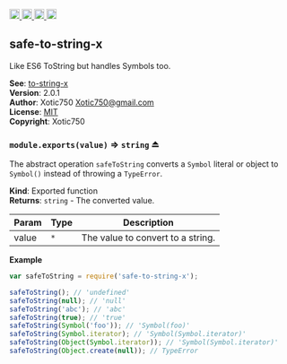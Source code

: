 <a href="https://travis-ci.org/Xotic750/safe-to-string-x"
   title="Travis status">
<img
   src="https://travis-ci.org/Xotic750/safe-to-string-x.svg?branch=master"
   alt="Travis status" height="18"/>
</a>
<a href="https://david-dm.org/Xotic750/safe-to-string-x"
   title="Dependency status">
<img src="https://david-dm.org/Xotic750/safe-to-string-x.svg"
   alt="Dependency status" height="18"/>
</a>
<a href="https://david-dm.org/Xotic750/safe-to-string-x#info=devDependencies"
   title="devDependency status">
<img src="https://david-dm.org/Xotic750/safe-to-string-x/dev-status.svg"
   alt="devDependency status" height="18"/>
</a>
<a href="https://badge.fury.io/js/safe-to-string-x" title="npm version">
<img src="https://badge.fury.io/js/safe-to-string-x.svg"
   alt="npm version" height="18"/>
</a>
<a name="module_safe-to-string-x"></a>

## safe-to-string-x
Like ES6 ToString but handles Symbols too.

**See**: [to-string-x](https://github.com/Xotic750/to-string-x)  
**Version**: 2.0.1  
**Author**: Xotic750 <Xotic750@gmail.com>  
**License**: [MIT](&lt;https://opensource.org/licenses/MIT&gt;)  
**Copyright**: Xotic750  
<a name="exp_module_safe-to-string-x--module.exports"></a>

### `module.exports(value)` ⇒ <code>string</code> ⏏
The abstract operation `safeToString` converts a `Symbol` literal or
object to `Symbol()` instead of throwing a `TypeError`.

**Kind**: Exported function  
**Returns**: <code>string</code> - The converted value.  

| Param | Type | Description |
| --- | --- | --- |
| value | <code>\*</code> | The value to convert to a string. |

**Example**  
```js
var safeToString = require('safe-to-string-x');

safeToString(); // 'undefined'
safeToString(null); // 'null'
safeToString('abc'); // 'abc'
safeToString(true); // 'true'
safeToString(Symbol('foo')); // 'Symbol(foo)'
safeToString(Symbol.iterator); // 'Symbol(Symbol.iterator)'
safeToString(Object(Symbol.iterator)); // 'Symbol(Symbol.iterator)'
safeToString(Object.create(null)); // TypeError
```
